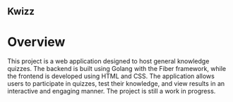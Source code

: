 ## Kwizz

# Overview
This project is a web application designed to host general knowledge quizzes. The backend is built using Golang with the Fiber framework, while the frontend is developed using HTML and CSS. The application allows users to participate in quizzes, test their knowledge, and view results in an interactive and engaging manner.
The project is still a work in progress.
